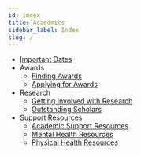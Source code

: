 ```yaml
---
id: index
title: Academics
sidebar_label: Index
slug: /
---
```


 - [Important Dates](/academics/ImportantDates.md)
 - Awards
    - [Finding Awards](/academics/awards/findingAwards.md)
	- [Applying for Awards](/academics/awards/awardApplication.md)
 - Research
	- [Getting Involved with Research](/academics/research/doingresearch.md)
    - [Outstanding Scholars](/academics/research/outstandingscholars.md)
 - Support Resources
	- [Academic Support Resources](/academics/support/academicsupport.md)
	- [Mental Health Resources](/academics/support/mentalhealth.md)
    - [Physical Health Resources](/academics/support/physicalhealth.md)